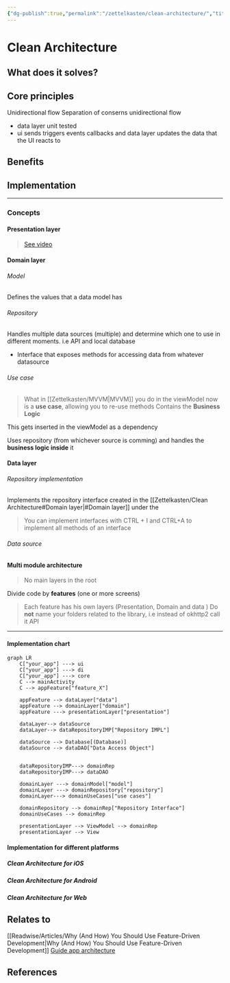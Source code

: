 ```yaml
---
{"dg-publish":true,"permalink":"/zettelkasten/clean-architecture/","title":"App architecture","tags":["status/todo","core/tech"],"dgHomeLink":"false","dgShowBacklinks":"false","dgShowLocalGraph":"false","dgEnableSearch":"false","dgShowTags":"false","noteIcon":"","created":"2023-10-11T10:29:59.521+01:00"}
---
```



# Clean Architecture

## What does it solves?

## Core principles

Unidirectional flow
Separation of conserns
 unidirectional flow
- data layer unit tested
- ui sends triggers events callbacks and data layer updates the data that the UI reacts to
## Benefits
## Implementation

---
### Concepts
#### Presentation layer
> [See video](https://youtu.be/p9VR8KbmzEE)

#### Domain layer

###### Model
Defines the values that a data model has

###### Repository
Handles multiple data sources (multiple) and determine which one to use in different moments. i.e API and local database

- Interface  that exposes methods for accessing data from whatever datasource
###### Use case
> What in [[Zettelkasten/MVVM\|MVVM]] you do in the viewModel now is a **use case**, allowing you to re-use methods
> Contains the **Business Logic**

This gets inserted in the viewModel as a dependency

Uses repository (from whichever source is comming) and handles the **business logic inside** it

#### Data layer
###### Repository implementation
Implements the repository interface created in the [[Zettelkasten/Clean Architecture#Domain layer\|#Domain layer]] under the 

> You can implement interfaces with CTRL + I and CTRL+A to implement all methods of an interface
###### Data source



#### Multi module architecture
>No main layers in the root

Divide code by **features** (one or more screens)
> Each feature has his own layers (Presentation, Domain and data )
> Do **not** name your folders related to the library, i.e instead of okhttp2 call it API


---
#### Implementation chart

```mermaid
graph LR
    C["your_app"] ---> ui 
    C["your_app"] ---> di
    C["your_app"] ---> core
    C --> mainActivity
    C --> appFeature["feature_X"]
    
    appFeature --> dataLayer["data"]
    appFeature --> domainLayer["domain"]
    appFeature ---> presentationLayer["presentation"]

	dataLayer--> dataSource 
	dataLayer--> dataRepositoryIMP["Repository IMPL"] 
 
	dataSource --> Database[(Database)]
	dataSource --> dataDAO["Data Access Object"] 


	dataRepositoryIMP---> domainRep
	dataRepositoryIMP---> dataDAO

	domainLayer ---> domainModel["model"]
	domainLayer ---> domainRepository["repository"]
	domainLayer---> domainUseCases["use cases"]

	domainRepository --> domainRep["Repository Interface"]
	domainUseCases --> domainRep
 
	presentationLayer --> ViewModel --> domainRep
	presentationLayer --> View
```


#### Implementation for different platforms

##### Clean Architecture for iOS
##### Clean Architecture for Android
##### Clean Architecture for Web

## Relates to
[[Readwise/Articles/Why (And How) You Should Use Feature-Driven Development\|Why (And How) You Should Use Feature-Driven Development]]
[Guide app architecture](https://developer.android.com/topic/architecture)
## References
